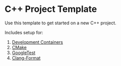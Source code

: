 # C++ Project Template

Use this template to get started on a new C++ project.

Includes setup for:
1. [Development Containers](https://containers.dev)
2. [CMake](https://cmake.org)
3. [GoogleTest](https://github.com/google/googletest)
4. [Clang-Format](https://clang.llvm.org/docs/ClangFormat.html)
